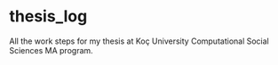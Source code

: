 # thesis_log
All the work steps for my thesis at Koç University Computational Social Sciences MA program.
